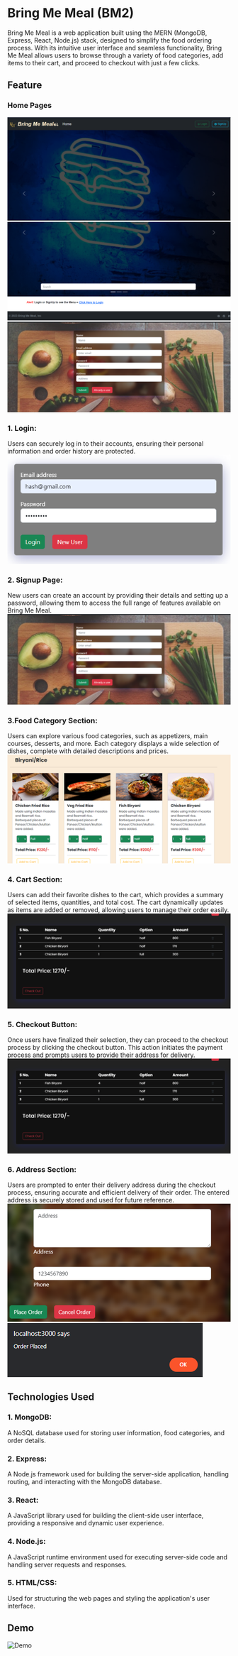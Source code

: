 # Bring Me Meal (BM2)
Bring Me Meal is a web application built using the MERN (MongoDB, Express, React, Node.js) stack, designed to simplify the food ordering process. With its intuitive user interface and seamless functionality, Bring Me Meal allows users to browse through a variety of food categories, add items to their cart, and proceed to checkout with just a few clicks.

## Feature

### Home Pages
![Home 1](IMAGES/1.png)
![Home 2](IMAGES/2.png)
![Home 3](IMAGES/3.png)
### 1. Login: 
Users can securely log in to their accounts, ensuring their personal information and order history are protected.
![Login](IMAGES/4.png)
### 2. Signup Page: 
New users can create an account by providing their details and setting up a password, allowing them to access the full range of features available on Bring Me Meal.
![Sign Up](IMAGES/3.png)
### 3.Food Category Section: 
Users can explore various food categories, such as appetizers, main courses, desserts, and more. Each category displays a wide selection of dishes, complete with detailed descriptions and prices.
![Food Category](IMAGES/6.png)
### 4. Cart Section: 
Users can add their favorite dishes to the cart, which provides a summary of selected items, quantities, and total cost. The cart dynamically updates as items are added or removed, allowing users to manage their order easily.
![Cart](IMAGES/7.png)
### 5. Checkout Button: 
Once users have finalized their selection, they can proceed to the checkout process by clicking the checkout button. This action initiates the payment process and prompts users to provide their address for delivery.
![Checkout button](IMAGES/7.png)
### 6. Address Section: 
Users are prompted to enter their delivery address during the checkout process, ensuring accurate and efficient delivery of their order. The entered address is securely stored and used for future reference.
![Address](IMAGES/8.png)
![Address](IMAGES/9.png)
## Technologies Used
### 1. MongoDB: 
A NoSQL database used for storing user information, food categories, and order details.
### 2. Express: 
A Node.js framework used for building the server-side application, handling routing, and interacting with the MongoDB database.
### 3. React: 
A JavaScript library used for building the client-side user interface, providing a responsive and dynamic user experience.
### 4. Node.js: 
A JavaScript runtime environment used for executing server-side code and handling server requests and responses.
### 5. HTML/CSS: 
Used for structuring the web pages and styling the application's user interface.

## Demo
![Demo](IMAGES/demo_Video.gif)